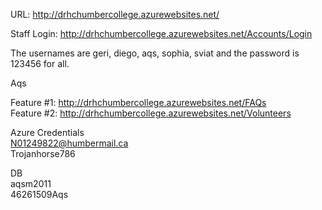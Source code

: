 URL: http://drhchumbercollege.azurewebsites.net/

Staff Login: http://drhchumbercollege.azurewebsites.net/Accounts/Login

The usernames are geri, diego, aqs, sophia, sviat and the password is 123456 for all.

Aqs

Feature #1: http://drhchumbercollege.azurewebsites.net/FAQs  
Feature #2: http://drhchumbercollege.azurewebsites.net/Volunteers

Azure Credentials <br/>
N01249822@humbermail.ca <br/>
Trojanhorse786 <br/>

DB<br/>
aqsm2011 <br/>
46261509Aqs <br/>

